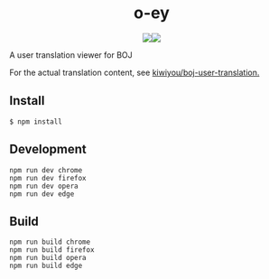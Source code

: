 <div align="center"><h1>o-ey</h1><a href="https://addons.mozilla.org/en-US/firefox/addon/o-ey/"><img src="https://img.shields.io/badge/Firefox-0.1.0-orange?style=for-the-badge&logo=firefox"/></a><img src="https://img.shields.io/badge/Chrome-Not Yet Available-blue?style=for-the-badge&logo=google-chrome"/></div>

A user translation viewer for BOJ

For the actual translation content, see [kiwiyou/boj-user-translation.](https://github.com/kiwiyou/boj-user-translation)

## Install

```
$ npm install
```

## Development

```
npm run dev chrome
npm run dev firefox
npm run dev opera
npm run dev edge
```

## Build

```
npm run build chrome
npm run build firefox
npm run build opera
npm run build edge
```
